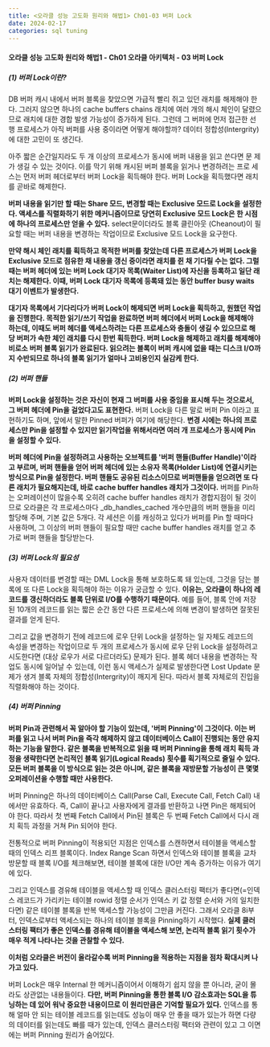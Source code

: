 ```yaml
---
title: <오라클 성능 고도화 원리와 해법1> Ch01-03 버퍼 Lock
date: 2024-02-17
categories: sql tuning
---
```



#### 오라클 성능 고도화 원리와 해법1 - Ch01 오라클 아키텍처 - 03 버퍼 Lock


##### (1) 버퍼 Lock이란?

DB 버퍼 캐시 내에서 버퍼 블록을 찾았으면 가급적 빨리 쥐고 있던 래치를 해제해야
한다. 그러지 않으면 하나의 cache buffers chains 래치에 여러 개의 해시 체인이 달렸으므로 래치에 대한 경합 발생 가능성이 증가하게 된다. 그런데 그 버퍼에 먼저 접근한 선행 프로세스가 아직 버퍼를 사용 중이라면 어떻게 해야할까? 데이터 정합성(Intergrity)에 대한 고민이 또 생긴다.

아주 짧은 순간일지라도 두 개 이상의 프로세스가 동시에 버퍼 내용을 읽고 쓴다면 문
제가 생길 수 있는 것이다. 이를 막기 위해 캐시된 버퍼 블록을 읽거나 변경하려는 프로 세스는 먼저 버퍼 헤더로부터 버퍼 Lock을 획득해야 한다. 버퍼 Lock을 획득했다면 래치를 곧바로 해제한다.

**버퍼 내용을 읽기만 할 때는 Share 모드, 변경할 때는 Exclusive 모드로 Lock을 설정한다. 액세스를 직렬화하기 위한 메커니즘이므로 당연히 Exclusive 모드 Lock은 한 시점에 하나의 프로세스만 얻을 수 있다.** select문이더라도 블록 클린아웃 (Cheanout)이 필요할 때는 버퍼 내용을 변경하는 작업이므로 Exclusive 모드 Lock을 요구한다.

**만약 해시 체인 래치를 획득하고 목적한 버퍼를 찾았는데 다른 프로세스가 버퍼 Lock을 Exclusive 모드로 점유한 채 내용을 갱신 중이라면 래치를 쥔 채 기다릴 수는 없다. 그럴 때는 버퍼 헤더에 있는 버퍼 Lock 대기자 목록(Waiter List)에 자신을 등록하고 일단 래치는 해제한다. 이때, 버퍼 Lock 대기자 목록에 등록돼 있는 동안 buffer busy waits 대기 이벤트가 발생한다.**

**대기자 목록에서 기다리다가 버퍼 Lock이 해제되면 버퍼 Lock을 획득하고, 원했던 작업을 진행한다. 목적한 읽기/쓰기 작업을 완료하면 버퍼 헤더에서 버퍼 Lock을 해제해야 하는데, 이때도 버퍼 헤더를 액세스하려는 다른 프로세스와 충돌이 생길 수 있으므로 해당 버퍼가 속한 체인 래치를 다시 한번 획득한다. 버퍼 Lock을 해제하고 래치를 해제해야 비로소 버퍼 블록 읽기가 완료된다. 읽으려는 블록이 버퍼 캐시에 없을 때는 디스크 I/O까지 수반되므로 하나의 블록 읽기가 얼마나 고비용인지 실감케 한다.**


##### (2) 버퍼 핸들

**버퍼 Lock을 설정하는 것은 자신이 현재 그 버퍼를 사용 중임을 표시해 두는 것으로서,  그 버퍼 헤더에 Pin을 걸었다고도 표현한다.** 버퍼 Lock을 다른 말로 버퍼 Pin 이라고 표현하기도 하며, 앞에서 말한 Pinned 버퍼가 여기에 해당한다. **변경 시에는 하나의 프로세스만 Pin을 설정할 수 있지만 읽기작업을 위해서라면 여러 개 프로세스가 동시에 Pin을 설정할 수 있다.**

**버퍼 헤더에 Pin을 설정하려고 사용하는 오브젝트를 '버퍼 핸들(Buffer Handle)'이라고 부르며, 버퍼 핸들을 얻어 버퍼 헤더에 있는 소유자 목록(Holder List)에 연결시키는 방식으로 Pin을 설정한다. 버퍼 핸들도 공유된 리소스이므로 버퍼핸들을 얻으려면 또 다른 래치가 필요해지는데, 바로 cache buffer handles 래치가 그것이다.** 버퍼를 Pin하는 오퍼레이션이 많을수록 오히려 cache buffer handles 래치가 경합지점이 될 것이므로 오라클은 각 프로세스마다 \_db_handles_cached 개수만큼의 버퍼 핸들을 미리 할당해 주며, 기본 값은 5개다. 각 세션은 이를 캐싱하고 있다가 버퍼를 Pin 할 때마다 사용하며, 그 이상의 버퍼 핸들이 필요할 때만 cache buffer handles 래치를 얻고 추가로 버퍼 핸들을 할당받는다.


##### (3) 버퍼 Lock의 필요성

사용자 데이터를 변경할 때는 DML Lock을 통해 보호하도록 돼 있는데, 그것을 담는 블록에 또 다른 Lock을 획득해야 하는 이유가 궁금할 수 있다. **이유는, 오라클이 하나의 레코드를 갱신하더라도 블록 단위로 I/O를 수행하기 때문이다.** 예를 들어, 블록 안에 저장된 10개의 레코드를 읽는 짧은 순간 동안 다른 프로세스에 의해 변경이 발생하면 잘못된 결과를 얻게 된다.

그리고 값을 변경하기 전에 레코드에 로우 단위 Lock을 설정하는 일 자체도 레코드의 속성을 변경하는 작업이므로 두 개의 프로세스가 동시에 로우 단위 Lock을 설정하려고 시도한다면 (대상 로우가 서로 다르더라도) 문제가 된다.
블록 헤더 내용을 변경하는 작업도 동시에 일어날 수 있는데, 이런 동시 액세스가 실제로 발생한다면 Lost Update 문제가 생겨 블록 자체의 정합성(Intergrity)이 깨지게 된다. 따라서 블록 자체로의 진입을 직렬화해야 하는 것이다.


##### (4) 버퍼 Pinning

**버퍼 Pin과 관련해서 꼭 알아야 할 기능이 있는데, '버퍼 Pinning'이 그것이다. 이는 버퍼를 읽고 나서 버퍼 Pin을 즉각 해제하지 않고 데이터베이스 Call이 진행되는 동안 유지하는 기능을 말한다. 같은 블록을 반복적으로 읽을 때 버퍼 Pinning을 통해 래치 획득 과정을 생략한다면 논리적인 블록 읽기(Logical Reads) 횟수를 획기적으로 줄일 수 있다. 모든 버퍼 블록을 이 방식으로 읽는 것은 아니며, 같은 블록을 재방문할 가능성이 큰 몇몇 오퍼레이션을 수행할 때만 사용한다.**

버퍼 Pinning은 하나의 데이터베이스 Call(Parse Call, Execute Call, Fetch Call) 내에서만 유효하다. 즉, Call이 끝나고 사용자에게 결과를 반환하고 나면 Pin은 해제되어야 한다. 따라서 첫 번째 Fetch Call에서 Pin된 블록은 두 번째 Fetch Call에서 다시 래치 획득 과정을 거쳐 Pin 되어야 한다.

전통적으로 버퍼 Pinning이 적용되던 지점은 인덱스를 스캔하면서 테이블을 액세스할 때의 인덱스 리프 블록이다. Index Range Scan 하면서 인덱스와 테이블 블록을 교차 방문할 때 블록 I/O를 체크해보면, 테이블 블록에 대한 I/O만 계속 증가하는 이유가 여기에 있다.

그리고 인덱스를 경유해 테이블을 액세스할 때 인덱스 클러스터링 팩터가 좋다면(=인덱스 레코드가 가리키는 테이블 rowid 정렬 순서가 인덱스 키 값 정렬 순서와 거의 일치한다면) 같은 테이블 블록을 반복 액세스할 가능성이 그만큼 커진다. 그래서 오라클 8i부터, 인덱스로부터 액세스되는 하나의 테이블 블록을 Pinning하기 시작했다. **실제 클러스터링 팩터가 좋은 인덱스를 경유해 테이블을 액세스해 보면, 논리적 블록 읽기 횟수가 매우 적게 나타나는 것을 관찰할 수 있다.**

**이처럼 오라클은 버전이 올라갈수록 버퍼 Pinning을 적용하는 지점을 점차 확대시켜 나가고 있다.**

버퍼 Lock은 매우 Internal 한 메커니즘이어서 이해하기 쉽지 않을 뿐 아니라, 굳이 몰라도 상관없는 내용들이다. **다만, 버퍼 Pinning을 통한 블록 I/O 감소효과는 SQL을 튜닝하는 데 있어 워낙 중요한 내용이므로 이 원리만큼은 기억할 필요가 있다.** 인덱스를 통해 얼마 안 되는 테이블 레코드를 읽는데도 성능이 매우 안 좋을 때가 있는가 하면 다량의 데이터를 읽는데도 빠를 때가 있는데, 인덱스 클러스터링 팩터와 관련이 있고 그 이면에는 버퍼 Pinning 원리가 숨어있다.

